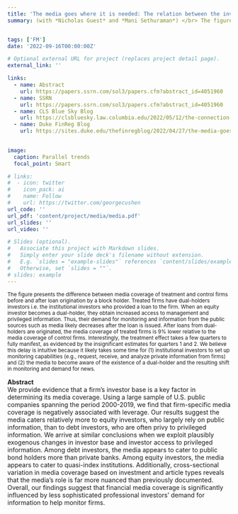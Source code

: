 ```yaml
---
title: 'The media goes where it is needed: The relation between the investor base and media coverage'
summary: (with *Nicholas Guest* and *Mani Sethuraman*) </br> The figure presents the difference between media coverage of treatment and control firms before and after loan origination by a block holder. Treated firms have dual-holders investors i.e. the institutional investors who provided a loan to the firm. When an equity investor becomes a dual-holder, they obtain increased access to management and privileged information. Thus, their demand for monitoring and information from the public sources such as media likely decreases after the loan is issued. After loans from dual-holders are originated, the media coverage of treated firms is 9% lower relative to the media coverage of control firms. Interestingly, the treatment effect takes a few quarters to fully manifest, as evidenced by the insignificant estimates for quarters 1 and 2. We believe this delay is intuitive because it likely takes some time for (1) institutional investors to set up monitoring capabilities (e.g., request, receive, and analyze private information from firms) and (2) the media to become aware of the existence of a dual-holder and the resulting shift in monitoring and demand for news.  


tags: ['FM']
date: '2022-09-16T00:00:00Z'

# Optional external URL for project (replaces project detail page).
external_link: ''

links:
  - name: Abstract
    url: https://papers.ssrn.com/sol3/papers.cfm?abstract_id=4051960
  - name: SSRN
    url: https://papers.ssrn.com/sol3/papers.cfm?abstract_id=4051960
  - name: CLS Blue Sky Blog
    url: https://clsbluesky.law.columbia.edu/2022/05/12/the-connection-between-a-firms-investor-base-and-media-coverage/
  - name: Duke FinReg Blog
    url: https://sites.duke.edu/thefinregblog/2022/04/27/the-media-goes-where-theyre-needed-the-relation-between-firms-investor-base-and-media-coverage/
    

image: 
  caption: Parallel trends
  focal_point: Smart

# links:
#  - icon: twitter
#    icon_pack: ai
#    name: Follow
#    url: https://twitter.com/georgecushen
url_code: ''
url_pdf: 'content/project/media/media.pdf'
url_slides: ''
url_video: ''

# Slides (optional).
#   Associate this project with Markdown slides.
#   Simply enter your slide deck's filename without extension.
#   E.g. `slides = "example-slides"` references `content/slides/example-slides.md`.
#   Otherwise, set `slides = ""`.
# slides: example
---
```


<sub> The figure presents the difference between media coverage of treatment and control firms before and after loan origination by a block holder. Treated firms have dual-holders investors i.e. the institutional investors who provided a loan to the firm. When an equity investor becomes a dual-holder, they obtain increased access to management and privileged information. Thus, their demand for monitoring and information from the public sources such as media likely decreases after the loan is issued. After loans from dual-holders are originated, the media coverage of treated firms is 9% lower relative to the media coverage of control firms. Interestingly, the treatment effect takes a few quarters to fully manifest, as evidenced by the insignificant estimates for quarters 1 and 2. We believe this delay is intuitive because it likely takes some time for (1) institutional investors to set up monitoring capabilities (e.g., request, receive, and analyze private information from firms) and (2) the media to become aware of the existence of a dual-holder and the resulting shift in monitoring and demand for news. </sub>

**Abstract** </br> We provide evidence that a firm’s investor base is a key factor in determining its media coverage. Using a large sample of U.S. public companies spanning the period 2000-2019, we find that firm-specific media coverage is negatively associated with leverage. Our results suggest the media caters relatively more to equity investors, who largely rely on public information, than to debt investors, who are often privy to privileged information. We arrive at similar conclusions when we exploit plausibly exogenous changes in investor base and investor access to privileged information. Among debt investors, the media appears to cater to public bond holders more than private banks. Among equity investors, the media appears to cater to quasi-index institutions. Additionally, cross-sectional variation in media coverage based on investment and article types reveals that the media’s role is far more nuanced than previously documented. Overall, our findings suggest that financial media coverage is significantly influenced by less sophisticated professional investors’ demand for information to help monitor firms.
